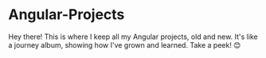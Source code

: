 # Angular-Projects
Hey there! This is where I keep all my Angular projects, old and new. It's like a journey album, showing how I've grown and learned. Take a peek! 😊
